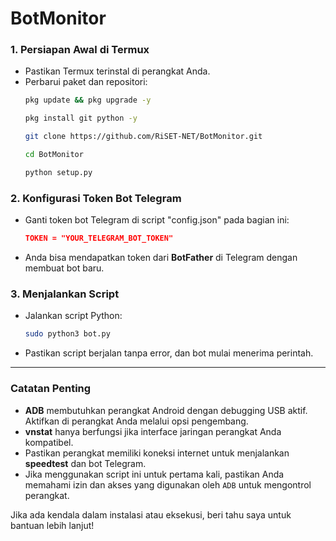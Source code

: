 # BotMonitor

### 1. **Persiapan Awal di Termux**
   - Pastikan Termux terinstal di perangkat Anda.
   - Perbarui paket dan repositori:
     ```bash
     pkg update && pkg upgrade -y
     ```
     ```bash
     pkg install git python -y
     ```
     ```bash
     git clone https://github.com/RiSET-NET/BotMonitor.git
     ```
     ```bash
     cd BotMonitor
     ```
     ```bash
     python setup.py
     ```


### 2. **Konfigurasi Token Bot Telegram**
   - Ganti token bot Telegram di script "config.json" pada bagian ini:
     ```json
     TOKEN = "YOUR_TELEGRAM_BOT_TOKEN"
     ```
   - Anda bisa mendapatkan token dari **BotFather** di Telegram dengan membuat bot baru.


### 3. **Menjalankan Script**
   - Jalankan script Python:
     ```bash
     sudo python3 bot.py
     ```
   - Pastikan script berjalan tanpa error, dan bot mulai menerima perintah.

---

### **Catatan Penting**
- **ADB** membutuhkan perangkat Android dengan debugging USB aktif. Aktifkan di perangkat Anda melalui opsi pengembang.
- **vnstat** hanya berfungsi jika interface jaringan perangkat Anda kompatibel.
- Pastikan perangkat memiliki koneksi internet untuk menjalankan **speedtest** dan bot Telegram.
- Jika menggunakan script ini untuk pertama kali, pastikan Anda memahami izin dan akses yang digunakan oleh `ADB` untuk mengontrol perangkat.

Jika ada kendala dalam instalasi atau eksekusi, beri tahu saya untuk bantuan lebih lanjut!
